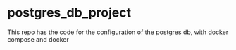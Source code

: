 # postgres_db_project
This repo has the code for the configuration of the postgres db, with docker compose and docker
